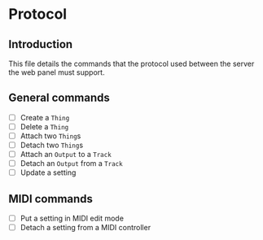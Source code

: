 # Protocol

## Introduction

This file details the commands that the protocol used between the server the web panel must support.

## General commands

- [ ] Create a `Thing`
- [ ] Delete a `Thing`
- [ ] Attach two `Thing`s
- [ ] Detach two `Thing`s
- [ ] Attach an `Output` to a `Track`
- [ ] Detach an `Output` from a `Track`
- [ ] Update a setting

## MIDI commands

- [ ] Put a setting in MIDI edit mode
- [ ] Detach a setting from a MIDI controller

